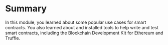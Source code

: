 # Summary

In this module, you learned about some popular use cases for smart contracts. You also learned about and installed tools to help write and test smart contracts, including the Blockchain Development Kit for Ethereum and Truffle.
